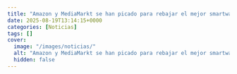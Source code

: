 ```yaml
---
title: "Amazon y MediaMarkt se han picado para rebajar el mejor smartwatch de Xiaomi al mínimo"
date: 2025-08-19T13:14:15+0000
categories: [Noticias]
tags: []
cover:
  image: "/images/noticias/"
  alt: "Amazon y MediaMarkt se han picado para rebajar el mejor smartwatch de Xiaomi al mínimo"
  hidden: false
---
```



